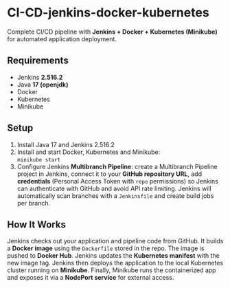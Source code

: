 # CI-CD-jenkins-docker-kubernetes

Complete CI/CD pipeline with **Jenkins + Docker + Kubernetes (Minikube)** for automated application deployment.

## Requirements
- Jenkins **2.516.2**
- Java **17 (openjdk)**
- Docker
- Kubernetes
- Minikube

## Setup
1. Install Java 17 and Jenkins 2.516.2  
2. Install and start Docker, Kubernetes and Minikube:  
   `minikube start`  
3. Configure Jenkins **Multibranch Pipeline**: create a Multibranch Pipeline project in Jenkins, connect it to your **GitHub repository URL**, add **credentials** (Personal Access Token with `repo` permissions) so Jenkins can authenticate with GitHub and avoid API rate limiting. Jenkins will automatically scan branches with a `Jenkinsfile` and create build jobs per branch.

## How It Works
Jenkins checks out your application and pipeline code from GitHub. It builds a **Docker image** using the `Dockerfile` stored in the repo. The image is pushed to **Docker Hub**. Jenkins updates the **Kubernetes manifest** with the new image tag. Jenkins then deploys the application to the local Kubernetes cluster running on **Minikube**. Finally, Minikube runs the containerized app and exposes it via a **NodePort service** for external access.
